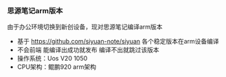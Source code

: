### 思源笔记arm版本
由于办公环境切换到新创设备，现对思源笔记编译arm版本
* 基于 https://github.com/siyuan-note/siyuan 各个稳定版本在arm设备编译
* 不会前端 能编译出成功就发布 编译不出就跳过该版本
* 操作系统：Uos V20 1050 
* CPU架构：鲲鹏920 arm架构
